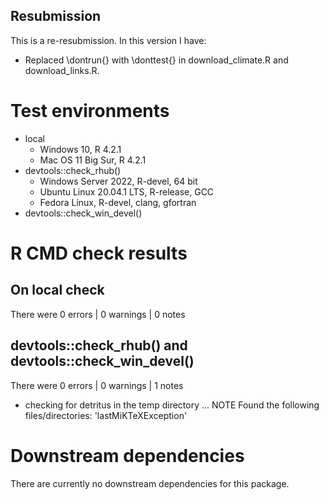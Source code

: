 ## Resubmission

This is a re-resubmission. In this version I have:

* Replaced \dontrun{} with \donttest{} in download_climate.R and download_links.R. 

# Test environments

* local
    * Windows 10, R 4.2.1
    * Mac OS 11 Big Sur, R 4.2.1
* devtools::check_rhub()
    * Windows Server 2022, R-devel, 64 bit
    * Ubuntu Linux 20.04.1 LTS, R-release, GCC
    * Fedora Linux, R-devel, clang, gfortran
* devtools::check_win_devel()

# R CMD check results

## On local check 

There were 0 errors  | 0 warnings  | 0 notes

## devtools::check_rhub() and devtools::check_win_devel()

There were 0 errors  | 0 warnings  | 1 notes

* checking for detritus in the temp directory ... NOTE
  Found the following files/directories:
    'lastMiKTeXException'

# Downstream dependencies

There are currently no downstream dependencies for this package.
